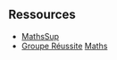 ## Ressources 

- [MathsSup](Maths_Sup_Course.pdf)
- [Groupe Réussite](https://groupe-reussite.fr/ressources/cours-en-ligne-maths-sup-maths/)
[Maths](Maths.md)
